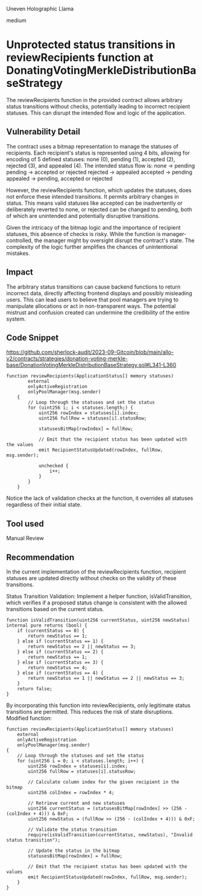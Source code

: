 Uneven Holographic Llama

medium

# Unprotected status transitions in reviewRecipients function at DonatingVotingMerkleDistributionBaseStrategy
The reviewRecipients function in the provided contract allows arbitrary status transitions without checks, potentially leading to incorrect recipient statuses. This can disrupt the intended flow and logic of the application.

## Vulnerability Detail
The contract uses a bitmap representation to manage the statuses of recipients. Each recipient's status is represented using 4 bits, allowing for encoding of 5 defined statuses: none (0), pending (1), accepted (2), rejected (3), and appealed (4). The intended status flow is:
none -> pending
pending -> accepted or rejected
rejected -> appealed
accepted -> pending
appealed -> pending, accepted or rejected

However, the reviewRecipients function, which updates the statuses, does not enforce these intended transitions. It permits arbitrary changes in status. This means valid statuses like accepted can be inadvertently or deliberately reverted to none, or rejected can be changed to pending, both of which are unintended and potentially disruptive transitions.

Given the intricacy of the bitmap logic and the importance of recipient statuses, this absence of checks is risky. While the function is manager-controlled, the manager might by oversight disrupt the contract's state. The complexity of the logic further amplifies the chances of unintentional mistakes.

## Impact

The arbitrary status transitions can cause backend functions to return incorrect data, directly affecting frontend displays and possibly misleading users. This can lead users to believe that pool managers are trying to manipulate allocations or act in non-transparent ways. The potential mistrust and confusion created can undermine the credibility of the entire system.

## Code Snippet
https://github.com/sherlock-audit/2023-09-Gitcoin/blob/main/allo-v2/contracts/strategies/donation-voting-merkle-base/DonationVotingMerkleDistributionBaseStrategy.sol#L341-L360

```solidity
function reviewRecipients(ApplicationStatus[] memory statuses)
        external
        onlyActiveRegistration
        onlyPoolManager(msg.sender)
    {
        // Loop through the statuses and set the status
        for (uint256 i; i < statuses.length;) {
            uint256 rowIndex = statuses[i].index;
            uint256 fullRow = statuses[i].statusRow;

            statusesBitMap[rowIndex] = fullRow;

            // Emit that the recipient status has been updated with the values
            emit RecipientStatusUpdated(rowIndex, fullRow, msg.sender);

            unchecked {
                i++;
            }
        }
    }
```

Notice the lack of validation checks at the function, it overrides all statuses regardless of their initial state.

## Tool used

Manual Review

## Recommendation
In the current implementation of the reviewRecipients function, recipient statuses are updated directly without checks on the validity of these transitions.

Status Transition Validation:
Implement a helper function, isValidTransition, which verifies if a proposed status change is consistent with the allowed transitions based on the current status.
```solidity
function isValidTransition(uint256 currentStatus, uint256 newStatus) internal pure returns (bool) {
    if (currentStatus == 0) {
        return newStatus == 1;
    } else if (currentStatus == 1) {
        return newStatus == 2 || newStatus == 3;
    } else if (currentStatus == 2) {
        return newStatus == 1;
    } else if (currentStatus == 3) {
        return newStatus == 4;
    } else if (currentStatus == 4) {
        return newStatus == 1 || newStatus == 2 || newStatus == 3;
    }
    return false;
}
```
By incorporating this function into reviewRecipients, only legitimate status transitions are permitted. This reduces the risk of state disruptions.
Modified function: 
```solidity
function reviewRecipients(ApplicationStatus[] memory statuses)
    external
    onlyActiveRegistration
    onlyPoolManager(msg.sender)
{
    // Loop through the statuses and set the status
    for (uint256 i = 0; i < statuses.length; i++) {
        uint256 rowIndex = statuses[i].index;
        uint256 fullRow = statuses[i].statusRow;

        // Calculate column index for the given recipient in the bitmap
        uint256 colIndex = rowIndex * 4;

        // Retrieve current and new statuses
        uint256 currentStatus = (statusesBitMap[rowIndex] >> (256 - (colIndex + 4))) & 0xF;
        uint256 newStatus = (fullRow >> (256 - (colIndex + 4))) & 0xF;

        // Validate the status transition
        require(isValidTransition(currentStatus, newStatus), "Invalid status transition");

        // Update the status in the bitmap
        statusesBitMap[rowIndex] = fullRow;

        // Emit that the recipient status has been updated with the values
        emit RecipientStatusUpdated(rowIndex, fullRow, msg.sender);
    }
}
```